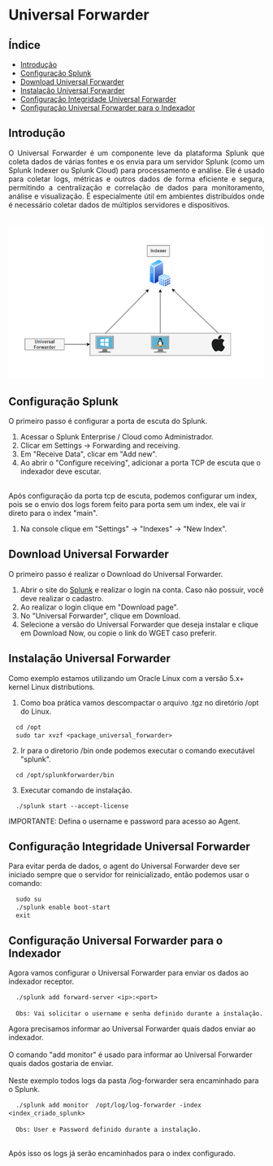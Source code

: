 # Universal Forwarder

## Índice

- [Introdução](#introdução)
- [Configuração Splunk](#configuração-splunk)
- [Download Universal Forwarder](#download-universal-forwarder)
- [Instalação Universal Forwarder](#instalação-universal-forwarder)
- [Configuração Integridade Universal Forwarder](#configuração-integridade-universal-forwarder)
- [Configuração Universal Forwarder para o Indexador](#configuração-universal-forwarder-para-o-indexador)

  
## Introdução
<div align = "justify">
  O Universal Forwarder é um componente leve da plataforma Splunk que coleta dados de várias fontes e os envia para um servidor Splunk (como um Splunk Indexer ou Splunk Cloud) para processamento e análise. Ele é usado para coletar logs, métricas e outros dados de forma eficiente e segura, permitindo a centralização e correlação de dados para monitoramento, análise e visualização. É especialmente útil em ambientes distribuídos onde é necessário coletar dados de múltiplos servidores e dispositivos.
</div>
<br>
<p align="center">
  <img src="universal_forwarder/universal_forwarder.png" alt="Splunk Index">
</p>


## Configuração Splunk

  O primeiro passo é configurar a porta de escuta do Splunk.<br>
  1. Acessar o Splunk Enterprise / Cloud como Administrador.
  2. Clicar em Settings -> Forwarding and receiving.
  3. Em "Receive Data", clicar em "Add new".
  4. Ao abrir o "Configure receiving", adicionar a porta TCP de escuta que o indexador deve escutar.<br><br>

  Após configuração da porta tcp de escuta, podemos configurar um index, pois se o envio dos logs forem feito para porta sem um index, ele vai ir direto para o index "main".<br>
  1. Na console clique em "Settings" -> "Indexes" -> "New Index".
  

## Download Universal Forwarder

  O primeiro passo é realizar o Download do Universal Forwarder.<br>
  1. Abrir o site do [Splunk](https://www.splunk.com/) e realizar o login na conta. Caso não possuir, você deve realizar o cadastro.
  2. Ao realizar o login clique em "Download page".
  3. No "Universal Forwarder", clique em Download.
  4. Selecione a versão do Universal Forwarder que deseja instalar e clique em Download Now, ou copie o link do WGET caso preferir.

## Instalação Universal Forwarder

  Como exemplo estamos utilizando um Oracle Linux com a versão 5.x+ kernel Linux distributions.<br>
  1. Como boa prática vamos descompactar o arquivo .tgz no diretório /opt do Linux.

```
  cd /opt
  sudo tar xvzf <package_universal_forwarder>
```
  2. Ir para o diretorio /bin onde podemos executar o comando executável "splunk".
```
  cd /opt/splunkforwarder/bin
```
  3. Executar comando de instalação.
```
  ./splunk start --accept-license
```

IMPORTANTE:  Defina o username e password para acesso ao Agent.<br>
 
## Configuração Integridade Universal Forwarder

  Para evitar perda de dados, o agent do Universal Forwarder deve ser iniciado sempre que o servidor for reinicializado, então podemos usar o comando:
```
  sudo su
  ./splunk enable boot-start
  exit
```

## Configuração Universal Forwarder para o Indexador

  Agora vamos configurar o Universal Forwarder para enviar os dados ao indexador receptor.
```
  ./splunk add forward-server <ip>:<port>

  Obs: Vai solicitar o username e senha definido durante a instalação.
```

  Agora precisamos informar ao Universal Forwarder quais dados enviar ao indexador.<br><br>
  O comando "add monitor" é usado para informar ao Universal Forwarder quais dados gostaria de enviar.<br><br>
  Neste exemplo todos logs da pasta /log-forwarder sera encaminhado para o Splunk.
```
  ./splunk add monitor  /opt/log/log-forwarder -index <index_criado_splunk>

  Obs: User e Password definido durante a instalação.
```
<br>
Após isso os logs já serão encaminhados para o index configurado.

<br>
<br>
